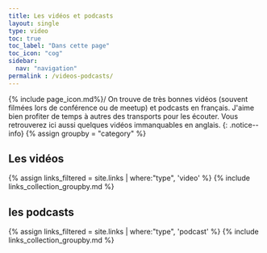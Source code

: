 ```yaml
---
title: Les vidéos et podcasts
layout: single
type: video
toc: true
toc_label: "Dans cette page"
toc_icon: "cog"
sidebar:
  nav: "navigation"
permalink : /videos-podcasts/
---
```

{% include page_icon.md%}/<i class="{{site.data.types['podcast'].fa}}" aria-hidden="true"></i>
On trouve de très bonnes vidéos (souvent filmées lors de conférence ou de meetup) et podcasts en français. J'aime bien profiter de temps à autres des transports pour les écouter. Vous retrouverez ici aussi quelques vidéos immanquables en anglais.
{: .notice--info}
{% assign groupby = "category" %}
## Les vidéos
{% assign links_filtered = site.links | where:"type", 'video' %}
{% include links_collection_groupby.md %}

## les podcasts
{% assign links_filtered = site.links | where:"type", 'podcast' %}
{% include links_collection_groupby.md %}